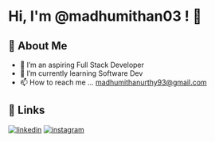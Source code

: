# Hi, I'm @madhumithan03 ! 👋


## 🚀 About Me
- 👀 I’m an aspiring Full Stack Developer
- 🌱 I’m currently learning Software Dev
- 📫 How to reach me ... madhumithanurthy93@gmail.com


## 🔗 Links
[![linkedin](https://img.shields.io/badge/linkedin-0A66C2?style=for-the-badge&logo=linkedin&logoColor=white)](https://www.linkedin.com/in/madhumithan/)
[![instagram](https://img.shields.io/badge/instagram-E1306C?style=for-the-badge&logo=instagram&logoColor=white)](https://instagram.com/madhumitha_n03)
